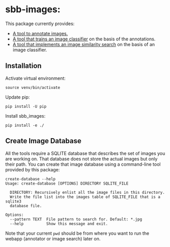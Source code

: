 # sbb-images:

This package currently provides:

* [A tool to annotate images.](doc/annotator.md) 
* [A tool that trains an image classifier](doc/classifier.md) on the basis of the annotations. 
* [A tool that implements an image similarity search](doc/image-search.md) on the basis of an image classifier.

## Installation

Activate virtual environment:
```
source venv/bin/activate
```
Update pip:
```
pip install -U pip
```
Install sbb_images:
```
pip install -e ./
```

## Create Image Database

All the tools require a SQLITE database that describes the set of images you are working on.
That database does not store the actual images but only their path.
You can create that image database using a command-line tool provided by this package: 

```
create-database --help
Usage: create-database [OPTIONS] DIRECTORY SQLITE_FILE                                                                                                                                                 
                                                                                                                                                                                                       
  DIRECTORY: Recursively enlist all the image files in this directory. 
  Write the file list into the images table of SQLITE_FILE that is a sqlite3                                                                                                                                 
  database file.                                                                                                                                                                                       
                                                                                                                                                                                                       
Options:                                                                                                                                                                                               
  --pattern TEXT  File pattern to search for. Default: *.jpg                                                                                                                                           
  --help          Show this message and exit.
```

Note that your current `pwd` should be from where you want to run the webapp (annotator or image search) later on.
